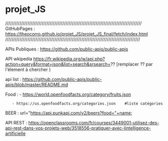 # projet_JS
//////////////////////////////////////////////////////////////////////////////////////
GitHubPages : https://theocorro.github.io/projet_JS/projet_JS_final/fetch/index.html  
/////////////////////////////////////////////////////////////////////////////////////



APIs Publiques : https://github.com/public-apis/public-apis 

API wkipedia https://fr.wikipedia.org/w/api.php?action=query&format=json&list=search&srsearch=?? 
[remplacer ?? par l'élement à chercher )
 
api list :  https://github.com/public-apis/public-apis/blob/master/README.md

Food : - https://world.openfoodfacts.org/category/fruits.json

       - https://us.openfoodfacts.org/categories.json    #liste catégories

BEER : url="https://api.punkapi.com/v2/beers?food="+name;

API REST : https://openclassrooms.com/fr/courses/3449001-utilisez-des-api-rest-dans-vos-projets-web/3518556-pratiquer-avec-lintelligence-artificielle
